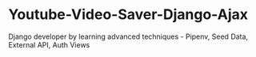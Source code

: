 # Youtube-Video-Saver-Django-Ajax
 Django developer by learning advanced techniques - Pipenv, Seed Data, External API, Auth Views
